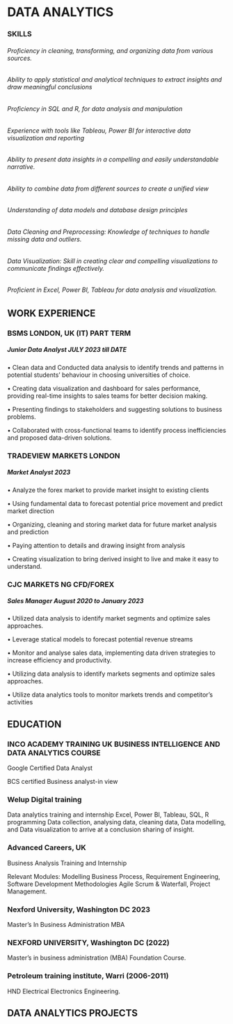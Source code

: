 # DATA ANALYTICS
### SKILLS
###### Proficiency in cleaning, transforming, and organizing data from various sources.
###### Ability to apply statistical and analytical techniques to extract insights and draw meaningful conclusions
###### Proficiency in SQL and R, for data analysis and manipulation
###### Experience with tools like Tableau, Power BI for interactive data visualization and reporting
###### Ability to present data insights in a compelling and easily understandable narrative.
###### Ability to combine data from different sources to create a unified view
###### Understanding of data models and database design principles
###### Data Cleaning and Preprocessing: Knowledge of techniques to handle missing data and outliers.
###### Data Visualization: Skill in creating clear and compelling visualizations to communicate findings effectively.
###### Proficient in Excel, Power BI, Tableau for data analysis and visualization. 




## WORK EXPERIENCE
### BSMS LONDON, UK (IT) PART TERM
##### Junior Data Analyst  JULY 2023 till  DATE

•	Clean data and Conducted data analysis to identify trends and patterns in potential students’ behaviour in choosing universities of choice. 

•	Creating data visualization and dashboard for sales performance, providing real-time insights to sales teams for better decision making. 

•	Presenting findings to stakeholders and suggesting solutions to business problems. 

•	Collaborated with cross-functional teams to identify process inefficiencies and proposed data-driven solutions.



### TRADEVIEW MARKETS LONDON
##### Market Analyst 2023

•	Analyze the forex market to provide market insight to existing clients 

•	Using fundamental data to forecast potential price movement and predict market direction 

•	Organizing, cleaning and storing market data for future  market analysis and prediction 

•	Paying attention to details and drawing insight from analysis 

•	Creating visualization to bring derived insight to live and make it easy to understand. 

### CJC MARKETS NG CFD/FOREX
   ##### Sales Manager  August 2020 to January 2023

•	 Utilized data analysis to identify market segments and optimize sales approaches.

•	 Leverage statical models to forecast potential revenue streams 

•	 Monitor and analyse sales data, implementing data driven strategies to increase efficiency and productivity.

•	 Utilizing data analysis to identify markets segments and optimize sales approaches.

•	 Utilize data analytics tools to monitor markets trends and competitor’s activities


## EDUCATION 
### INCO ACADEMY TRAINING UK BUSINESS INTELLIGENCE AND DATA ANALYTICS  COURSE

Google Certified Data Analyst

BCS certified Business analyst-in view 

### Welup Digital training
Data analytics training and  internship 
Excel, Power BI, Tableau, SQL, R programming Data collection, analysing data, cleaning data, Data modelling, and Data visualization to arrive at a conclusion sharing of insight.

### Advanced Careers, UK
Business Analysis Training and Internship

Relevant Modules: Modelling Business Process, Requirement Engineering, Software Development Methodologies Agile Scrum & Waterfall, Project Management.

### Nexford University, Washington DC 2023

Master’s In Business Administration MBA

### NEXFORD UNIVERSITY, Washington DC (2022)
 Master’s in business administration (MBA) Foundation Course.

### Petroleum training institute, Warri (2006-2011)

HND Electrical Electronics Engineering.

## DATA ANALYTICS PROJECTS 

